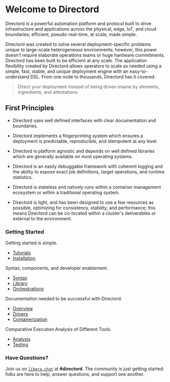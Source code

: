 # Welcome to Directord

Directord is a powerful automation platform and protocol built to drive
infrastructure and applications across the physical, edge, IoT, and cloud
boundaries; efficient, pseudo-real-time, at scale, made simple.

Directord was created to solve several deployment-specific problems unique to
large-scale heterogeneous environments; however, this power doesn't require
elaborate operations teams or huge hardware commitments. Directord has been
built to be efficient at any scale. The application flexibility created by
Directord allows operators to scale as needed using a simple, fast, stable, and
unique deployment engine with an easy-to-understand DSL. From one node to
thousands, Directord has it covered.

> Direct your deployment instead of being driven insane by elements,
  ingredients, and attestations.

## First Principles

* Directord uses well defined interfaces with clear documentation and
  boundaries.

* Directord implements a fingerprinting system which ensures a deployment is
  predictable, reproducible, and idempotent at any level.

* Directord is platform agnostic and depends on well defined libraries which
  are generally available on most operating systems.

* Directord is an easily debuggable framework with coherent logging and the
  ability to expose exact job definitions, target operations, and runtime
  statistics.

* Directord is stateless and natively runs within a container management
  ecosystem or within a traditional operating system.

* Directord is light, and has been designed to use a few resources as possible,
  optimizing for consistency, stability, and performance; this means Directord can
  be co-located within a cluster's deliverables or external to the environment.

### Getting Started

Getting started is simple.

* [Tutorials](tutorials.md)
* [Installation](installation.md)

Syntax, components, and developer enablement.

* [Syntax](syntax.md)
* [Library](library.md)
* [Orchestrations](orchestrations.md)

Documentation needed to be successful with Directord.

* [Overview](overview.md)
* [Drivers](drivers.md)
* [Containerization](containerization.md)

Comparative Execution Analysis of Different Tools.

* [Analysis](analysis.md)
* [Testing](testing.md)

### Have Questions?

Join us on [`libera.chat`](https://libera.chat/guides/connect) at
**#directord**. The community is just getting started: folks are here to help,
answer questions, and support one another.
